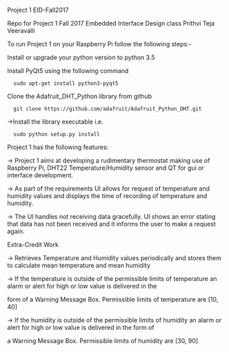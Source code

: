 Project 1 EID-Fall2017

Repo for Project 1 Fall 2017 Embedded Interface Design class Prithvi Teja Veeravalli

To run Project 1 on your Raspberry Pi follow the following steps:-

Install or upgrade your python version to python 3.5

Install PyQt5 using the following command

      sudo apt-get install python3-pyqt5
      
Clone the Adafruit_DHT_Python library from github

      git clone https://github.com/adafruit/Adafruit_Python_DHT.git
      
->Install the library executable i.e.

      sudo python setup.py install
      
Project 1 has the following features:

-> Project 1 aims at developing a rudimentary thermostat making use of Raspberry Pi, DHT22 Temperature/Humidity sensor and QT for gui 
   or interface development.
   
-> As part of the requirements UI allows for request of temperature and humidity values and displays the time of recording of temperature and humidity.
   
-> The UI handles not receiving data gracefully. UI shows an error stating that data has not been received and it informs the user to make a request again.

  
 Extra-Credit Work
 
 -> Retrieves Temperature and Humidity values periodically and stores them to calculate mean temperature and mean humidity
 
 -> If the temperature is outside of the permissible limits of temperature an alarm or alert for high or low value is delivered in the 

form of a Warning Message Box. Permissible limits of temperature are [10, 40]

-> If the humidity is outside of the permissible limits of humidity an alarm or alert for high or low value is delivered in the form of

a Warning Message Box. Permissible limits of humidity are [30, 90]
